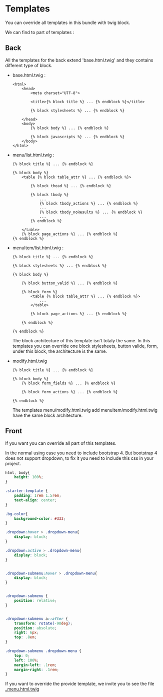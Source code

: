 Templates
=========

You can override all templates in this bundle with twig block.

We can find to part of templates :

Back
----

All the templates for the back extend 'base.html.twig' and they contains different type of block.

- base.html.twig :

    ```html.twig
    <html>
        <head>
            <meta charset="UTF-8">

            <title>{% block title %} ... {% endblock %}</title>
            
            {% block stylesheets %} ... {% endblock %}
            
        </head>
        <body>
            {% block body %} ... {% endblock %}
            
            {% block javascripts %} ... {% endblock %}
        </body>
    </html>
    ```

- menu/list.html.twig :

    ```html.twig
    {% block title %} ... {% endblock %}
    
    {% block body %}        
        <table {% block table_attr %} ... {% endblock %}> 
    
            {% block thead %} ... {% endblock %}
            
            {% block tbody %} 
                ...
                {% block tbody_actions %} ... {% endblock %}
                ...
                {% block tbody_noResults %} ... {% endblock %}
                ...
            {% endblock %}
        
        </table>
        {% block page_actions %} ... {% endblock %}
    {% endblock %}
    ```

- menuItem/list.html.twig :  

    ```html.twig
    {% block title %} ... {% endblock %}
    
    {% block stylesheets %} ... {% endblock %}
    
    {% block body %}
        
        {% block button_valid %} ... {% endblock %}
        
        {% block form %}    
            <table {% block table_attr %} ... {% endblock %}> 
                ... 
            </table>
                     
            {% block page_actions %} ... {% endblock %}
            
        {% endblock %}
        
    {% endblock %}
    ```
    
    The block architecture of this template isn't totaly the same.
    In this templates you can override one block stylesheets, button valide, form, under this block, the architecture is the same.

- modify.html.twig

    ```html.twig
    {% block title %} ... {% endblock %}
        
    {% block body %}
        {% block form_fields %} ... {% endblock %}
        
        {% block form_actions %} ... {% endblock %}
     
    {% endblock %}          
    ```

    The templates menu/modify.html.twig add menuItem/modify.html.twig have the same block architecture.

Front
----- 

If you want you can override all part of this templates.

In the normal using case you need to include bootstrap 4. But bootstrap 4 does not support dropdown, to fix it you need to include this css in your project.

```css
html, body{
    height: 100%;
}

.starter-template {
    padding: 1rem 1.5rem;
    text-align: center;
}

.bg-color{
    background-color: #333;
}

.dropdown:hover > .dropdown-menu{
    display: block;
}

.dropdown:active > .dropdown-menu{
    display: block;
}


.dropdown-submenu:hover > .dropdown-menu{
    display: block;
}


.dropdown-submenu {
    position: relative;
}


.dropdown-submenu a::after {
    transform: rotate(-90deg);
    position: absolute;
    right: 6px;
    top: .8em;
}

.dropdown-submenu .dropdown-menu {
    top: 0;
    left: 100%;
    margin-left: .1rem;
    margin-right: .1rem;
}

```
 
If you want to override the provide template, we invite you to see the file [_menu.html.twig](/Resources/views/front/_menu.html.twig)